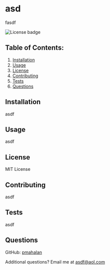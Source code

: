 # asd 

fasdf

![License badge](https://img.shields.io/badge/license-MIT-builtinModules.svg)
     
## Table of Contents:
1. [Installation](#installation)
2. [Usage](#usage)
3. [License](#license)
4. [Contributing](#contributing)
5. [Tests](#tests)
6. [Questions](#questions)

## Installation
asdf

## Usage
asdf

## License
MIT License

## Contributing
asdf

## Tests
asdf

## Questions
GitHub: [pmahalan](https://github.com/pmahalan)

Additional questions? Email me at asdf@aol.com
   
